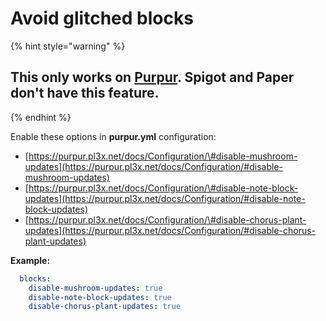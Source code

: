 # Avoid glitched blocks

{% hint style="warning" %}
## This only works on [Purpur](https://purpur.pl3x.net/). Spigot and Paper don't have this feature.
{% endhint %}

Enable these options in **purpur.yml** configuration:

* [https://purpur.pl3x.net/docs/Configuration/\#disable-mushroom-updates](https://purpur.pl3x.net/docs/Configuration/#disable-mushroom-updates)
* [https://purpur.pl3x.net/docs/Configuration/\#disable-note-block-updates](https://purpur.pl3x.net/docs/Configuration/#disable-note-block-updates)
* [https://purpur.pl3x.net/docs/Configuration/\#disable-chorus-plant-updates](https://purpur.pl3x.net/docs/Configuration/#disable-chorus-plant-updates)

**Example:**

```yaml
  blocks:
    disable-mushroom-updates: true
    disable-note-block-updates: true
    disable-chorus-plant-updates: true
```

